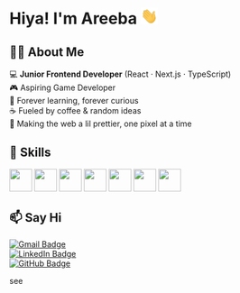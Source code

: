 # Hiya! I'm Areeba  <img src="https://raw.githubusercontent.com/ABSphreak/ABSphreak/master/gifs/Hi.gif" width="30px">

## 👩‍💻 About Me  
💻 **Junior Frontend Developer** (React · Next.js · TypeScript)  
🎮 Aspiring Game Developer  
🌱 Forever learning, forever curious  
☕ Fueled by coffee & random ideas  
🎨 Making the web a lil prettier, one pixel at a time  

## 🚀 Skills  

<p align="left">
  <!-- JavaScript -->
  <img src="https://cdn.jsdelivr.net/gh/devicons/devicon/icons/javascript/javascript-original.svg" width="40" height="40"/>
  
  <!-- TypeScript -->
  <img src="https://cdn.jsdelivr.net/gh/devicons/devicon/icons/typescript/typescript-original.svg" width="40" height="40"/>
  
  <!-- React -->
  <img src="https://cdn.jsdelivr.net/gh/devicons/devicon/icons/react/react-original.svg" width="40" height="40"/>
  
  <!-- Next.js -->
  <img src="https://cdn.jsdelivr.net/gh/devicons/devicon/icons/nextjs/nextjs-line.svg" width="40" height="40"/>
  
  <!-- Redux -->
  <img src="https://cdn.jsdelivr.net/gh/devicons/devicon/icons/redux/redux-original.svg" width="40" height="40"/>
  
  <!-- Node.js -->
  <img src="https://cdn.jsdelivr.net/gh/devicons/devicon/icons/nodejs/nodejs-original.svg" width="40" height="40"/>
  
  <!-- Express (white wordmark for dark mode) -->
  <img src="https://cdn.jsdelivr.net/gh/devicons/devicon/icons/express/express-original-wordmark.svg" width="40" height="40"/>
</p>

## 📫 Say Hi  

[![Gmail Badge](https://img.shields.io/badge/-areebaasad07@gmail.com-D14836?style=flat&logo=Gmail&logoColor=white)](mailto:areebaasad07@gmail.com)  
[![LinkedIn Badge](https://img.shields.io/badge/-Areeba%20Asad-blue?style=flat&logo=Linkedin&logoColor=white)](https://www.linkedin.com/in/your-link/)  
[![GitHub Badge](https://img.shields.io/badge/-AreebaAsad-black?style=flat&logo=github&logoColor=white)](https://github.com/your-username)

see
